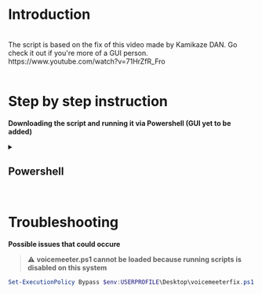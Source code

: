 # Introduction #
<br>
The script is based on the fix of this video made by Kamikaze DAN. Go check it out if you're more of a GUI person.
<br>
https://www.youtube.com/watch?v=71HrZfR_Fro
<br>
<br>

# Step by step instruction #
**Downloading the script and running it via Powershell (GUI yet to be added)**

<details>
  <summary>
  
## Powershell ##
  </summary>
  
**1. Starting Powershell as admin** <br>
Win + R shortcut and type **pwsh** and follow with Ctrl + Shift + Enter shortcut to start powershell as admin

<br>

**2. Downloading script to desktop via Powershell** <br>
```powershell
iwr -uri https://raw.githubusercontent.com/RoMinjun/voicemeeterfix/main/voicemeeterfix.ps1 -OutFile $env:USERPROFILE\Desktop\voicemeeterfix.ps1 -Verbose
```

<br>

**3. Running script** <br>
This command 
```powershell
.$env:USERPROFILE\Desktop\voicemeeterfix.ps1 -v
```

</details>

<br>

# Troubleshooting #

**Possible issues that could occure**
<br>

> :warning: **voicemeeter.ps1 cannot be loaded because running scripts is disabled on this system**

```powershell
Set-ExecutionPolicy Bypass $env:USERPROFILE\Desktop\voicemeeterfix.ps1
```
